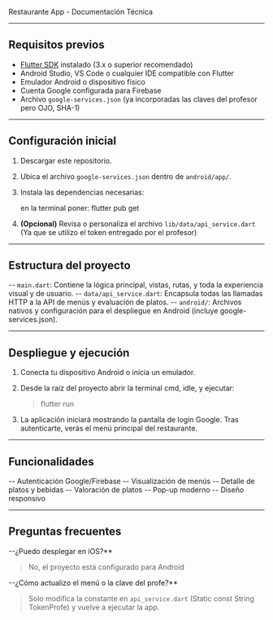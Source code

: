Restaurante App - Documentación Técnica

---

## Requisitos previos

* [Flutter SDK](https://docs.flutter.dev/get-started/install) instalado (3.x o superior recomendado)
* Android Studio, VS Code o cualquier IDE compatible con Flutter
* Emulador Android o dispositivo físico
* Cuenta Google configurada para Firebase
* Archivo `google-services.json` (ya incorporadas las claves del profesor pero OJO, SHA-1)

---

## Configuración inicial

1. Descargar este repositorio.
2. Ubica el archivo `google-services.json` dentro de `android/app/`.

3. Instala las dependencias necesarias:

   en la terminal poner: flutter pub get

4. **(Opcional)** Revisa o personaliza el archivo `lib/data/api_service.dart` (Ya que se utilizo el token entregado por el profesor)
---

## Estructura del proyecto

-- `main.dart`: Contiene la lógica principal, vistas, rutas, y toda la experiencia visual y de usuario.
-- `data/api_service.dart`: Encapsula todas las llamadas HTTP a la API de menús y evaluación de platos.
-- `android/`: Archivos nativos y configuración para el despliegue en Android (incluye google-services.json).

---

## Despliegue y ejecución

1. Conecta tu dispositivo Android o inicia un emulador.
2. Desde la raíz del proyecto abrir la terminal cmd, idle, y ejecutar:

   > flutter run

3. La aplicación iniciará mostrando la pantalla de login Google. Tras autenticarte, verás el menú principal del restaurante.

---

## Funcionalidades

-- Autenticación Google/Firebase
-- Visualización de menús
-- Detalle de platos y bebidas
-- Valoración de platos
-- Pop-up moderno
-- Diseño responsivo

---


## Preguntas frecuentes

--¿Puedo desplegar en iOS?**

> No, el proyecto está configurado para Android

--¿Cómo actualizo el menú o la clave del profe?**

> Solo modifica la constante en `api_service.dart` (Static const String TokenProfe) y vuelve a ejecutar la app.
